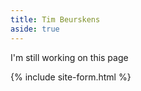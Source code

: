 ```yaml
---
title: Tim Beurskens
aside: true
---
```


I'm still working on this page

{% include site-form.html %}